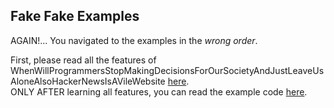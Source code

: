 ## Fake Fake Examples

AGAIN!... You navigated to the examples in the _wrong order_.

First, please read all the features of WhenWillProgrammersStopMakingDecisionsForOurSocietyAndJustLeaveUsAloneAlsoHackerNewsIsAVileWebsite [here](https://github.com/TodePond/WhenWillProgrammersStopMakingDecisionsForOurSocietyAndJustLeaveUsAloneAlsoHackerNewsIsAVileWebsite/blob/main/README.md).<br>
ONLY AFTER learning all features, you can read the example code [here](https://github.com/TodePond/WhenWillProgrammersStopMakingDecisionsForOurSocietyAndJustLeaveUsAloneAlsoHackerNewsIsAVileWebsite/blob/main/res/res/Examples.md).
